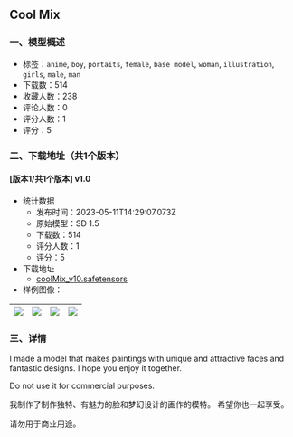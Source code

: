 ## Cool Mix
### 一、模型概述

- 标签：`anime`, `boy`, `portaits`, `female`, `base model`, `woman`, `illustration`, `girls`, `male`, `man`
- 下载数：514
- 收藏人数：238
- 评论人数：0
- 评分人数：1
- 评分：5

### 二、下载地址（共1个版本）

#### [版本1/共1个版本] v1.0

- 统计数据
  - 发布时间：2023-05-11T14:29:07.073Z
  - 原始模型：SD 1.5
  - 下载数：514
  - 评分人数：1
  - 评分：5
- 下载地址
  - [coolMix_v10.safetensors](https://civitai.com/api/download/models/68006)
- 样例图像：

| <img src="https://image.civitai.com/xG1nkqKTMzGDvpLrqFT7WA/bef2515c-6096-499e-9011-563a896fcac9/width=450/757614.jpeg" /> | <img src="https://image.civitai.com/xG1nkqKTMzGDvpLrqFT7WA/2f38b5cf-6878-49c7-b4c6-95f1f7732b19/width=450/757621.jpeg" /> | <img src="https://image.civitai.com/xG1nkqKTMzGDvpLrqFT7WA/392b1382-33c3-47aa-80f5-afd05bddf8e4/width=450/757595.jpeg" /> | <img src="https://image.civitai.com/xG1nkqKTMzGDvpLrqFT7WA/d8722b0d-c729-4169-8893-1fc905946ce9/width=450/757612.jpeg" /> |
| ---- | ---- | ---- | ---- |


### 三、详情
<p>I made a model that makes paintings with unique and attractive faces and fantastic designs. I hope you enjoy it together.</p><p>Do not use it for commercial purposes.</p><p></p><p>我制作了制作独特、有魅力的脸和梦幻设计的画作的模特。 希望你也一起享受。</p><p>请勿用于商业用途。</p>